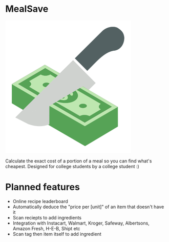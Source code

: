 # MealSave
![Logo](./images/logo.svg)

Calculate the exact cost of a portion of a meal so you can find what's cheapest. Designed for college students by a college student :)

# Planned features
* Online recipe leaderboard
* Automatically deduce the "price per [unit]" of an item that doesn't have it
* Scan reciepts to add ingredients
* Integration with Instacart, Walmart, Kroger, Safeway, Albertsons, Amazon Fresh, H-E-B, Shipt etc
* Scan tag then item itself to add ingredient